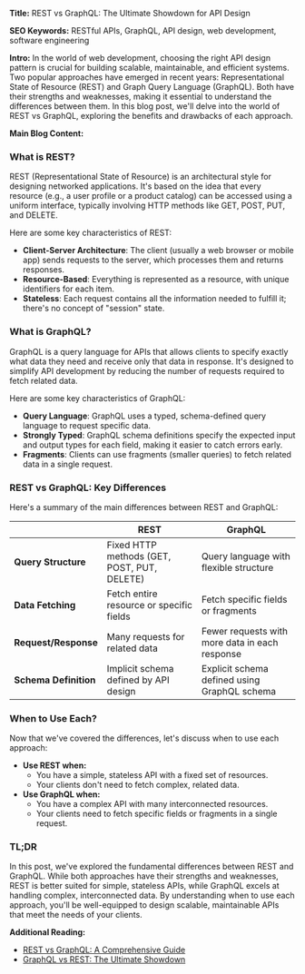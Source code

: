 **Title:** REST vs GraphQL: The Ultimate Showdown for API Design

**SEO Keywords:** RESTful APIs, GraphQL, API design, web development, software engineering

**Intro:**
In the world of web development, choosing the right API design pattern is crucial for building scalable, maintainable, and efficient systems. Two popular approaches have emerged in recent years: Representational State of Resource (REST) and Graph Query Language (GraphQL). Both have their strengths and weaknesses, making it essential to understand the differences between them. In this blog post, we'll delve into the world of REST vs GraphQL, exploring the benefits and drawbacks of each approach.

**Main Blog Content:**

### What is REST?

REST (Representational State of Resource) is an architectural style for designing networked applications. It's based on the idea that every resource (e.g., a user profile or a product catalog) can be accessed using a uniform interface, typically involving HTTP methods like GET, POST, PUT, and DELETE.

Here are some key characteristics of REST:

* **Client-Server Architecture**: The client (usually a web browser or mobile app) sends requests to the server, which processes them and returns responses.
* **Resource-Based**: Everything is represented as a resource, with unique identifiers for each item.
* **Stateless**: Each request contains all the information needed to fulfill it; there's no concept of "session" state.

### What is GraphQL?

GraphQL is a query language for APIs that allows clients to specify exactly what data they need and receive only that data in response. It's designed to simplify API development by reducing the number of requests required to fetch related data.

Here are some key characteristics of GraphQL:

* **Query Language**: GraphQL uses a typed, schema-defined query language to request specific data.
* **Strongly Typed**: GraphQL schema definitions specify the expected input and output types for each field, making it easier to catch errors early.
* **Fragments**: Clients can use fragments (smaller queries) to fetch related data in a single request.

### REST vs GraphQL: Key Differences

Here's a summary of the main differences between REST and GraphQL:

|  | REST | GraphQL |
| --- | --- | --- |
| **Query Structure** | Fixed HTTP methods (GET, POST, PUT, DELETE) | Query language with flexible structure |
| **Data Fetching** | Fetch entire resource or specific fields | Fetch specific fields or fragments |
| **Request/Response** | Many requests for related data | Fewer requests with more data in each response |
| **Schema Definition** | Implicit schema defined by API design | Explicit schema defined using GraphQL schema |

### When to Use Each?

Now that we've covered the differences, let's discuss when to use each approach:

* **Use REST when:**
	+ You have a simple, stateless API with a fixed set of resources.
	+ Your clients don't need to fetch complex, related data.
* **Use GraphQL when:**
	+ You have a complex API with many interconnected resources.
	+ Your clients need to fetch specific fields or fragments in a single request.

### TL;DR

In this post, we've explored the fundamental differences between REST and GraphQL. While both approaches have their strengths and weaknesses, REST is better suited for simple, stateless APIs, while GraphQL excels at handling complex, interconnected data. By understanding when to use each approach, you'll be well-equipped to design scalable, maintainable APIs that meet the needs of your clients.

**Additional Reading:**

* [REST vs GraphQL: A Comprehensive Guide](https://medium.com/@techops/rest-vs-graphql-a-comprehensive-guide-ea2f0b6c73ae)
* [GraphQL vs REST: The Ultimate Showdown](https://www.smashingmagazine.com/2019/08/graphql-vs-rest-the-ultimate-showdown/)